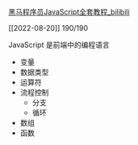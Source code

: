 ---
---

[黑马程序员JavaScript全套教程_bilibili](https://www.bilibili.com/video/BV1ux411d75J?vd_source=edb3b9d2edcf09617c0c07c0499efd40)

[[2022-08-20]] 190/190

JavaScript 是前端中的编程语言

- 变量
- 数据类型
- 运算符
- 流程控制
	- 分支
	- 循环
- 数组
- 函数
